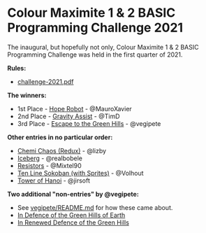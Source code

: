 # Colour Maximite 1 & 2 BASIC Programming Challenge 2021

The inaugural, but hopefully not only, Colour Maximite 1 & 2 BASIC Programming Challenge was held in the first quarter of 2021.

**Rules:**

 - [challenge-2021.pdf](https://github.com/thwill1000/mmbasic-challenge/tree/main/2021/challenge-2021.pdf)

**The winners:**

 - 1st Place - [Hope Robot](https://github.com/thwill1000/mmbasic-challenge/tree/main/2021/mauro-xavier) - @MauroXavier
 - 2nd Place - [Gravity Assist](https://github.com/thwill1000/mmbasic-challenge/tree/main/2021/timd) - @TimD
 - 3rd Place - [Escape to the Green Hills](https://github.com/thwill1000/mmbasic-challenge/tree/main/2021/vegipete) - @vegipete
 
 **Other entries in no particular order:**
 
 - [Chemi Chaos (Redux)](https://github.com/thwill1000/mmbasic-challenge/tree/main/2021/lizby) - @lizby
 - [Iceberg](https://github.com/thwill1000/mmbasic-challenge/tree/main/2021/realbobele) - @realbobele
 - [Resistors](https://github.com/thwill1000/mmbasic-challenge/tree/main/2021/mixtel90) - @Mixtel90
 - [Ten Line Sokoban (with Sprites)](https://github.com/thwill1000/mmbasic-challenge/tree/main/2021/volhout) - @Volhout
 - [Tower of Hanoi](https://github.com/thwill1000/mmbasic-challenge/tree/main/2021/jirsoft) - @jirsoft
 
**Two additional "non-entries" by @vegipete:**

 - See [vegipete/README.md](https://github.com/thwill1000/mmbasic-challenge/tree/main/2021/vegipete) for how these came about.
 - [In Defence of the Green Hills of Earth](https://github.com/thwill1000/mmbasic-challenge/tree/main/2021/vegipete/extra/GreenHills1.bas)
 - [In Renewed Defence of the Green Hills](https://github.com/thwill1000/mmbasic-challenge/tree/main/2021/vegipete/extra/GreenHills2.bas)
